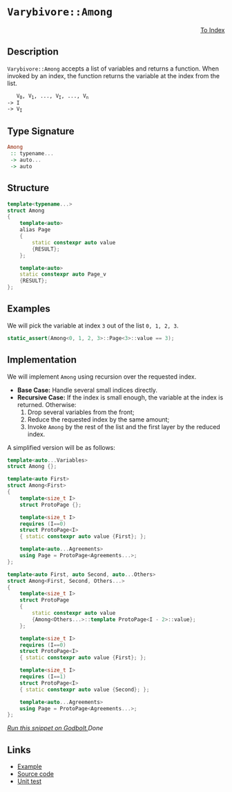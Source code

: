 <!-- Copyright 2024 Feng Mofan
SPDX-License-Identifier: Apache-2.0 -->

# `Varybivore::Among`

<p style='text-align: right;'><a href="../../../facilities/metafunctions.md#varybivore-among">To Index</a></p>

## Description

`Varybivore::Among` accepts a list of variables and returns a function.
When invoked by an index, the function returns the variable at the index from the list.

<pre><code>   V<sub>0</sub>, V<sub>1</sub>, ..., V<sub>I</sub>, ..., V<sub>n</sub>
-> I
-> V<sub>I</sub></code></pre>

## Type Signature

```Haskell
Among
 :: typename...
 -> auto...
 -> auto
```

## Structure

```C++
template<typename...>
struct Among
{
    template<auto>
    alias Page
    {
        static constexpr auto value 
        {RESULT};
    };

    template<auto>
    static constexpr auto Page_v
    {RESULT};
};
```

## Examples

We will pick the variable at index `3` out of the list `0, 1, 2, 3`.

```C++
static_assert(Among<0, 1, 2, 3>::Page<3>::value == 3);
```

## Implementation

We will implement `Among` using recursion over the requested index.

- **Base Case:** Handle several small indices directly.
- **Recursive Case:** If the index is small enough, the variable at the index is returned. Otherwise:
  1. Drop several variables from the front;
  2. Reduce the requested index by the same amount;
  3. Invoke `Among` by the rest of the list and the first layer by the reduced index.

A simplified version will be as follows:

```C++
template<auto...Variables>
struct Among {};

template<auto First>
struct Among<First>
{
    template<size_t I>
    struct ProtoPage {};

    template<size_t I>
    requires (I==0)
    struct ProtoPage<I>
    { static constexpr auto value {First}; };

    template<auto...Agreements>
    using Page = ProtoPage<Agreements...>;
};

template<auto First, auto Second, auto...Others>
struct Among<First, Second, Others...>
{
    template<size_t I>
    struct ProtoPage 
    { 
        static constexpr auto value 
        {Among<Others...>::template ProtoPage<I - 2>::value};
    };

    template<size_t I>
    requires (I==0)
    struct ProtoPage<I>
    { static constexpr auto value {First}; };

    template<size_t I>
    requires (I==1)
    struct ProtoPage<I>
    { static constexpr auto value {Second}; };

    template<auto...Agreements>
    using Page = ProtoPage<Agreements...>;
};
```

[*Run this snippet on Godbolt.*](https://godbolt.org/#z:OYLghAFBqd5QCxAYwPYBMCmBRdBLAF1QCcAaPECAMzwBtMA7AQwFtMQByARg9KtQYEAysib0QXACx8BBAKoBnTAAUAHpwAMvAFYTStJg1DIApACYAQuYukl9ZATwDKjdAGFUtAK4sGIAKz%2BpK4AMngMmAByPgBGmMQBAOykAA6oCoRODB7evgFBaRmOAmER0SxxCf7JdpgOWUIETMQEOT5%2BgbaY9sUMjc0EpVGx8Um2TS1teZ0KE4PhwxWj1QCUtqhexMjsHAD0AFSHR8cnp/u7JhoAggdHANQAIpgprozIeJgKd8cX17dnAJOvyulxBZgAzOFkN4sHcTOC3MhZugsFR4dhQaD/oCcYdgdi7gBJFgpehsQRMXrfI743F086Y64ETAkgzM%2BFuJheIgAOj5ADVmngmDF6Ap0aDZsQvA47lcWAJgHDElZEg94VZrqDmazKZgOVyiHcAGJ4YizCXXKUyghyhVGDmm80ES0glWgu6eu460l6jkZABemAA%2BrbCa6vXdrbLlMRUERlExgJhlar1eDNSDrpGfWz9QjAyGwxGvcRMABHLxmz53CDh8Hph4aFYer3R22x%2BOoRPJjn1jHZr0mFVRpqOZB3NAMWaYVQpYh3Q2oO4ANzEXhTw4sTotao1yvTmdbntzfoRS75PKuwDLLMYBHF4IHV0jXgyRjuPc3Dc/cYTSfzNxr1vckH0vCUM0xPdIK1JkWV9dlz25ZcdwIUhF2Qu4hDqAR0HQi8%2BQAeQIBB4kfZ92ztRVHTNWZ0Owqc8LuYjSPNcCnygzMc3gvN/TwINQyJEtPUozt/2TOFB09LdJJfSM2zHPAJynGc5wXJdV3XTcpPkrd5WohEWLI9jsBAEBT2ZX8uy/Ps7gAWjuMx0TMtdvH1aCuKHDzGTkk8eLPNxC0E/tjzuMtK2rL463hRtm1C0S/27AC%2B2E1NR0pJTJwEVT5wwo1XI3VNUOHQ8Dw1HzuN1RDAv4oshI4nTwqrMsovrRsuBbHSEus5KERCnSZNmDLlOy5k1Ly5cCs3FUGNwkr93mmCs1871/OqgirxvTA70EcjQrfcIlS/OEfzEpLewRYDttAhQTPKrVvNgm56R%2BLFjjubBVFYUkU1ev4XppHyhvHYMmAUJQWggfSHQRDR0K4dCzHQ8FnJAGyERRp8XK0k7GzucEWwzDg1loTh/F4PwOC0UhUE4NxrGsKMNi2TcIR4UgCE0Ym1gAawCSQeQ0AAOMwzAATjFrh/GFoWuESRJpFJjhJF4FgJA0OHKep2mOF4BQQDhzmqeJ0g4FgGBEBADYCBSblyEoNASToeJIlYHZVCFgA2OzPckO5gGQCcpB5MxeEwfAiGIPB0D0fhBBEMR2CkGRBEUFR1GN0hdARgB3YgmBSTgeBJsmKa5mnOEI7lbdtVAqDuD3vd9/3A7uYOzFrDwnfoBdzHBDreCNrQ1ggJBHZSZ2yAoCBx8nkBgCkJGaFoZlzUoGJy5icJmgATyL3gt%2BYYgd8ImJtDqI32cd0DCIYWg98zrAYi8YBOVoWh9e4XgsBYQxgHER%2B1Z6grk%2BOXWcdRuQ7HZuEZkStqa0DwDEfOx8PBYHLgQKOasv6kBAcQGI6RMBPF/kYBBRguZrCoAYYACh%2BQfBzoRF4lN2Zx2EKIcQycWFpzUOXbO%2Bg/4oAZpYfQiD9aQDWKgFIvRP52WRDFUwlhrBmG1rgqOWBREQDWLUeozgICuCmH4BGoQFjlEqHoQomQBD6LMekCxDAhgmNGAjLRvR%2BiTE8O0PQziGhzHsSMBITi5hWICQMXxSx/GaOZtsCQJcODk1IFrXgOsG5ex9n7AOQcBYdwgLgQgJA4RsxWIPchaxSJMCwAkDRpA%2BaSHBDyMW4IFYaEkGYSQnsNb%2BE9mLfQnAVakDVv3HknsuCeyFmLWWnt/CSClvUz28Ty46z1gbDm5DTYW1Hlbaudtp6zx7q7NgnBmgsBXIkOyTBJwGA/FwMWPIuCCzDhHEg0dY6yATuw6QnClDcMzroJGecC77xiXEhJFcOBVxttyO4ddklNz9tCP%2Bbdrm3I0J3VA3d4j5PBGYQpyzjYjzHqiiePd7YzwJXPOFRgrlcDhsvVe%2BsIAb0zofXe%2B9SBMuPqfc%2BDgWXX3vLfe%2B5cn4vzfh/FlP8/4AOpvgMswDQGZ3AcgSBLKYHdHLggpBu9UE7GphgvAWD2a4PwUoIh4rDorMoUmGhdCGGMBZSw15Sd3myC4RnamPy%2BFkPkVYIRar1HiMkVkaRsiGyesUco%2BIqjQFiK6D0LILgGDuHcXkQx8bQmmIRuY3oQTUg2N6Kmxx0aL7eIGFmrxAhXHzDKH4zxgTE0GPGCE4xVaOrrE2FE5tSsgXzM4NC1J5z4VXJuYLWsOTI4YoHji4eJTMBlNGJUpWvT%2BnXKaYkfwYt5bgmaa0qZczM4LNsEsoeJszaW2tjXYlOyXZuwOcQFgzcWAKBXBOFcA68yzHubk1Rzz45sIdSneQnyXU6BAOCUgfzC5f0BWXXdldNm13rqoO9D6n0vr1LMFFaLe4QgJkU3Fpt8UYfPaSnuIBH0pBSMGZ9YtgyvoIMGBD7y6C0vXpvbex8WVspPmfC%2B3LUU3zvg/SVmBn6vzECK7BYqSFau/kAxwIDP7U3lYq7Byq4G8DVcgnemr0GYJZQaghxqSGmtw%2Ba6htDMD0MYbal5P6JCOtTgBnhwH3XGEETYH18A/VSM4LsZEAiFGWCUYklR0dI2VNLX4XR8as1GMrWE6xRQshZozVkPN/iC3aL6DW3IdbwvltS9W4ttaCstHy82hQkSk6QZ3drbt9G7j3sfauFDzI0PZIeZh/u2LD0rCnTOipMSF0gHFjycE4JAhNKpRoUbiQRnVcSZwRZhtilVJAJIfwdS5aJA1kLSQksuAizMLMpW4IoM1d1hO7m3SOChzmyCnDk6cFkVjZIIAA%3D%3D%3D)$Done$

## Links

- [Example](../../../code/facilities/metafunctions/varybivore/among/implementation.hpp)
- [Source code](../../../../conceptrodon/varybivore/among.hpp)
- [Unit test](../../../../tests/unit/metafunctions/varybivore/among.test.hpp)
